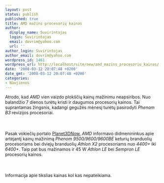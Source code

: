 ```yaml
---
layout: post
status: publish
published: true
title: AMD mažins procesorių kainas
author:
  display_name: Suvirintojas
  login: Suvirintojas
  email: dovrim@yahoo.com
  url: ''
author_login: Suvirintojas
author_email: dovrim@yahoo.com
wordpress_id: 1461
wordpress_url: http://localhost/site/new/amd_mazins_procesoriu_kainas/
date: '2008-03-12 20:07:48 +0200'
date_gmt: '2008-03-12 20:07:48 +0200'
categories:
- Naujienos
---
```

<p>Atrodo, kad <i>AMD</i> vien vaizdo plokščių kainų mažinimu neapsiribos. Nuo balandžio 7 dienos turėtų kristi ir daugumos procesorių kainos. Tai suprantamas žingsnis, kadangi gegužės mėnesį turėtų pasirodyti <i>Phenom B3</i> revizijos procesoriai.<br />
<br><br />
<br>Pasak vokiečių portalo <a class="ns" href="http://www.planet3dnow.de/cgi-bin/newspub/viewnews.cgi?id=1205316858">Planet3DNow</a>, <i>AMD</i> informavo didmenininkus apie artėjantį kainų mažinimą <i>Phenom 9500/9600/9600BE</i> keturių branduolių procesoriams bei dviejų branduolių <i>Athlon X2</i> procesoriams nuo <i>4400+</i> iki <i>6400+</i>. Taip pat bus mažinamos ir 45 W <i>Athlon LE</i> bei <i>Sempron LE</i> procesorių kainos.<br />
<br><br />
<br>Informacija apie tikslias kainas kol kas nepateikiama.</p>
